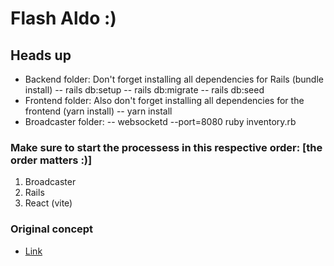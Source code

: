 # Flash Aldo :)

## Heads up

- Backend folder: Don't forget installing all dependencies for Rails (bundle install)
-- rails db:setup
-- rails db:migrate
-- rails db:seed
- Frontend folder: Also don't forget installing all dependencies for the frontend (yarn install)
-- yarn install
- Broadcaster folder: 
-- websocketd --port=8080 ruby inventory.rb

### Make sure to start the processess in this respective order: [the order matters :)]

1. Broadcaster
2. Rails
3. React (vite)

### Original concept

- [Link](https://github.com/mathieugagne/shoe-store)